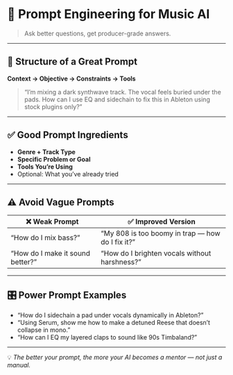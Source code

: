# 🧠 Prompt Engineering for Music AI

> Ask better questions, get producer-grade answers.

---

## 🧩 Structure of a Great Prompt

**Context → Objective → Constraints → Tools**

> “I’m mixing a dark synthwave track. The vocal feels buried under the pads. How can I use EQ and sidechain to fix this in Ableton using stock plugins only?”

---

## ✅ Good Prompt Ingredients

- **Genre + Track Type**
- **Specific Problem or Goal**
- **Tools You’re Using**
- Optional: What you’ve already tried

---

## ⚠️ Avoid Vague Prompts

| ❌ Weak Prompt              | ✅ Improved Version                             |
|----------------------------|------------------------------------------------|
| “How do I mix bass?”       | “My 808 is too boomy in trap — how do I fix it?”|
| “How do I make it sound better?” | “How do I brighten vocals without harshness?”|

---

## 🎛️ Power Prompt Examples

- “How do I sidechain a pad under vocals dynamically in Ableton?”
- “Using Serum, show me how to make a detuned Reese that doesn’t collapse in mono.”
- “How can I EQ my layered claps to sound like 90s Timbaland?”

---

💡 *The better your prompt, the more your AI becomes a mentor — not just a manual.*
